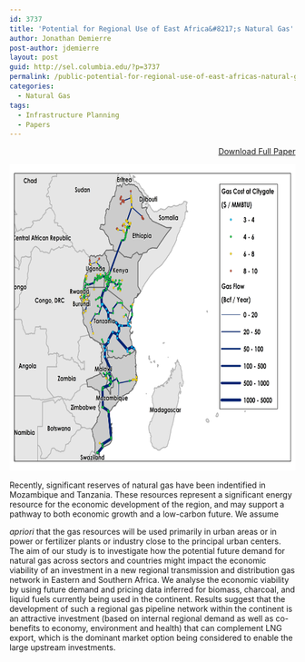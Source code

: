 ```yaml
---
id: 3737
title: 'Potential for Regional Use of East Africa&#8217;s Natural Gas'
author: Jonathan Demierre
post-author: jdemierre
layout: post
guid: http://sel.columbia.edu/?p=3737
permalink: /public-potential-for-regional-use-of-east-africas-natural-gas/
categories:
  - Natural Gas
tags:
  - Infrastructure Planning
  - Papers
---
```

<p style="text-align: right">
  <a href="/assets/uploads/blog/2014/11/Potential-for-Regional-Use-of-East-Africas-Natural-Gas-SELv7_1_ES.pdf">Download Full Paper</a>
  
  <p style="text-align: right">
    <a href="/assets/uploads/blog/2014/05/PipelineSegments-491-BZ-p-phase3-2050v2.jpg"><img class="alignnone wp-image-3738 size-large" src="/assets/uploads/blog/2014/05/PipelineSegments-491-BZ-p-phase3-2050v2.jpg" alt="Natural Gas Network Eastern Africa" width="700" height="540" /></a>
  </p> Recently, significant reserves of natural gas have been indentified in Mozambique and Tanzania. These resources represent a significant energy resource for the economic development of the region, and may support a pathway to both economic growth and a low-carbon future. We assume 
  
  <em>apriori </em>that the gas resources will be used primarily in urban areas or in power or fertilizer plants or industry close to the principal urban centers. The aim of our study is to investigate how the potential future demand for natural gas across sectors and countries might impact the economic viability of an investment in a new regional transmission and distribution gas network in Eastern and Southern Africa. We analyse the economic viability by using future demand and pricing data inferred for biomass, charcoal, and liquid fuels currently being used in the continent. Results suggest that the development of such a regional gas pipeline network within the continent is an attractive investment (based on internal regional demand as well as co-benefits to economy, environment and health) that can complement LNG export, which is the dominant market option being considered to enable the large upstream investments.
